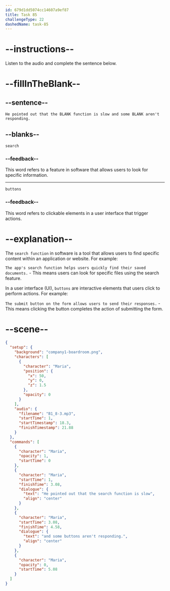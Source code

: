 ```yaml
---
id: 679d1dd5074cc14607a9ef87
title: Task 85
challengeType: 22
dashedName: task-85
---
```


<!-- (Audio) Maria: He pointed out that the search function is slow and some buttons aren't responding. -->

# --instructions--

Listen to the audio and complete the sentence below.

# --fillInTheBlank--

## --sentence--

`He pointed out that the BLANK function is slow and some BLANK aren't responding.`

## --blanks--

`search`

### --feedback--

This word refers to a feature in software that allows users to look for specific information.

---

`buttons`

### --feedback--

This word refers to clickable elements in a user interface that trigger actions.

# --explanation--

The `search function` in software is a tool that allows users to find specific content within an application or website. For example:

`The app's search function helps users quickly find their saved documents.` - This means users can look for specific files using the search feature.

In a user interface (UI), `buttons` are interactive elements that users click to perform actions. For example:

`The submit button on the form allows users to send their responses.` - This means clicking the button completes the action of submitting the form.

# --scene--

```json
{
  "setup": {
    "background": "company1-boardroom.png",
    "characters": [
      {
        "character": "Maria",
        "position": {
          "x": 50,
          "y": 0,
          "z": 1.5
        },
        "opacity": 0
      }
    ],
    "audio": {
      "filename": "B1_8-3.mp3",
      "startTime": 1,
      "startTimestamp": 18.3,
      "finishTimestamp": 21.88
    }
  },
  "commands": [
    {
      "character": "Maria",
      "opacity": 1,
      "startTime": 0
    },
    {
      "character": "Maria",
      "startTime": 1,
      "finishTime": 3.08,
      "dialogue": {
        "text": "He pointed out that the search function is slow",
        "align": "center"
      }
    },
    {
      "character": "Maria",
      "startTime": 3.08,
      "finishTime": 4.58,
      "dialogue": {
        "text": "and some buttons aren't responding.",
        "align": "center"
      }
    },
    {
      "character": "Maria",
      "opacity": 0,
      "startTime": 5.08
    }
  ]
}
```
